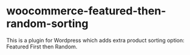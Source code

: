 # woocommerce-featured-then-random-sorting
This is a plugin for Wordpress which adds extra product sorting option: Featured First then Random.
